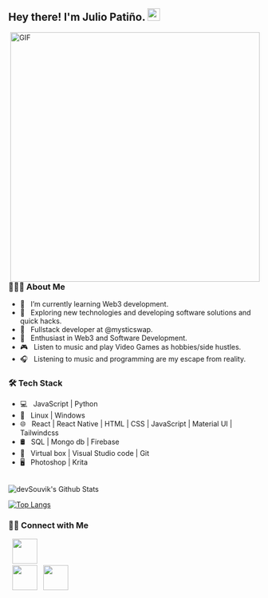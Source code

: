 <h2> Hey there! I'm Julio Patiño. <img src="https://media.giphy.com/media/v1.Y2lkPTc5MGI3NjExd3B3bXNicXNxMWwydW9zaTh0aTZjeWR4dm0xMWJxMDc0ZTJjd3FwZCZlcD12MV9naWZzX3NlYXJjaCZjdD1n/QYkX9IMHthYn0Y3pcG/giphy.gif" width="25"></h2>
<img align="right" alt="GIF" src="https://media.giphy.com/media/v1.Y2lkPTc5MGI3NjExZzJyZ3FpMWlrazc5N25uaW03MjRyYXlpM3Bsa253ZjMzamo0OXA5YyZlcD12MV9pbnRlcm5hbF9naWZfYnlfaWQmY3Q9Zw/hHxTQkcjmHUTC/giphy.gif" width="500"/>


<h3> 👨🏻‍💻 About Me </h3>

- 🔭 &nbsp; I’m currently learning Web3 development.
- 🤔 &nbsp; Exploring new technologies and developing software solutions and quick hacks.
- 💼 &nbsp; Fullstack developer at @mysticswap.
- 🌱 &nbsp; Enthusiast in Web3 and Software Development.
- 🎮 &nbsp; Listen to music and play Video Games as hobbies/side hustles.
- 🎧 &nbsp; Listening to music and programming are my escape from reality.

<h3>🛠 Tech Stack</h3>

- 💻 &nbsp; JavaScript | Python
- 💽 &nbsp; Linux | Windows    
- 🌐 &nbsp; React | React Native | HTML | CSS | JavaScript | Material UI | Tailwindcss
- 🛢 &nbsp; SQL | Mongo db | Firebase
- 🔧 &nbsp; Virtual box | Visual Studio code | Git
- 🖥 &nbsp; Photoshop | Krita

<br>

<img align="center" src="https://github-readme-stats.vercel.app/api?username=julio-pa&include_all_commits=true&count_private=true&show_icons=true&line_height=20&title_color=7A7ADB&icon_color=2234AE&text_color=D3D3D3&bg_color=0,000000,130F40" alt="devSouvik's Github Stats">

</br>

[![Top Langs](https://github-readme-stats.vercel.app/api/top-langs/?username=julio-pa&layout=compact)](https://github.com/anuraghazra/github-readme-stats)


<h3> 🤝🏻 Connect with Me </h3>

<p align="center">

&nbsp; <a href="https://www.instagram.com/juliopg73/" target="_blank" rel="noopener noreferrer"><img src="https://img.icons8.com/plasticine/100/000000/instagram-new.png" width="50" /></a>  
&nbsp; <a href="https://www.linkedin.com/in/julio-pati%C3%B1o-jp/" target="_blank" rel="noopener noreferrer"><img src="https://img.icons8.com/plasticine/100/000000/linkedin.png" width="50" /></a>
&nbsp; <a href="mailto:franjp132@gmail.com" target="_blank" rel="noopener noreferrer"><img src="https://img.icons8.com/plasticine/100/000000/gmail.png"  width="50" /></a>
</p>
